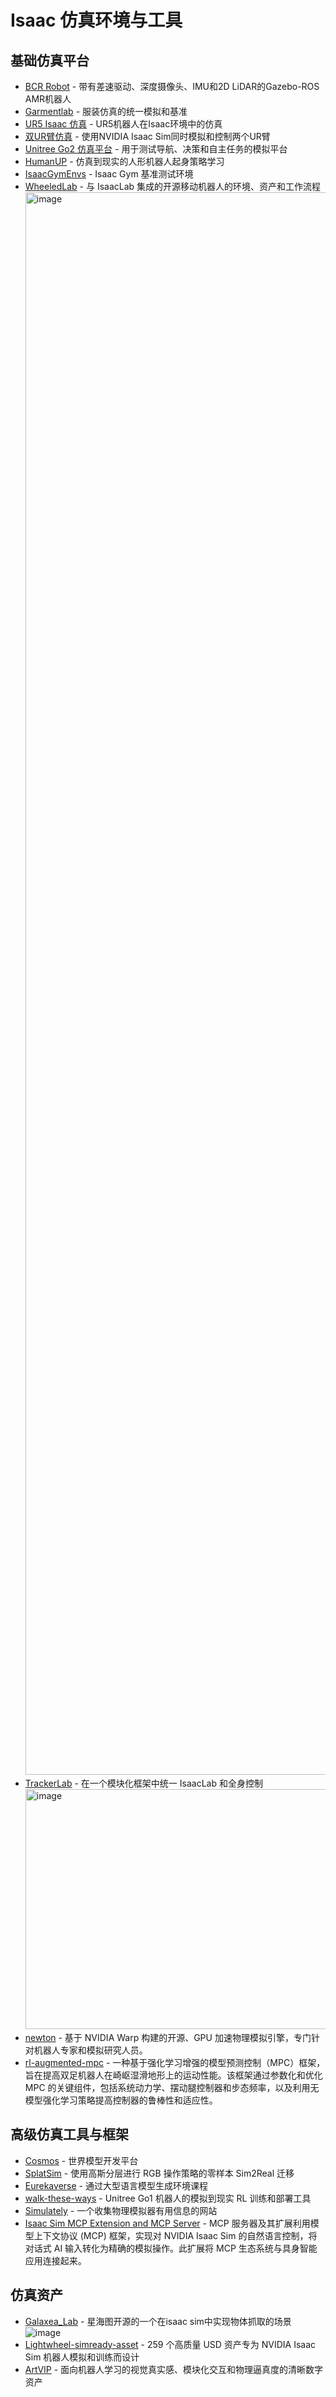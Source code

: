 # Isaac 仿真环境与工具

## 基础仿真平台

- [BCR Robot](https://github.com/blackcoffeerobotics/bcr_bot) - 带有差速驱动、深度摄像头、IMU和2D LiDAR的Gazebo-ROS AMR机器人
- [Garmentlab](https://github.com/GarmentLab/GarmentLab) - 服装仿真的统一模拟和基准
- [UR5 Isaac 仿真](https://github.com/caiobarrosv/ur5_isaac_simulation) - UR5机器人在Isaac环境中的仿真
- [双UR臂仿真](https://github.com/MetaToolEU/MT_Isaac_sim) - 使用NVIDIA Isaac Sim同时模拟和控制两个UR臂
- [Unitree Go2 仿真平台](https://github.com/Zhefan-Xu/isaac-go2-ros2) - 用于测试导航、决策和自主任务的模拟平台
- [HumanUP](https://humanoid-getup.github.io/) - 仿真到现实的人形机器人起身策略学习
- [IsaacGymEnvs](https://github.com/isaac-sim/IsaacGymEnvs.git) - Isaac Gym 基准测试环境
- [WheeledLab](https://github.com/UWRobotLearning/WheeledLab.git) - 与 IsaacLab 集成的开源移动机器人的环境、资产和工作流程
  <img width="2807" height="2532" alt="image" src="https://github.com/user-attachments/assets/71ac33b4-12b3-4895-a295-82bf3b0d4235" />
- [TrackerLab](https://github.com/interval-package/trackerLab.git) - 在一个模块化框架中统一 IsaacLab 和全身控制
  <img width="1280" height="384" alt="image" src="https://github.com/user-attachments/assets/d3bb0cf7-f12d-4373-a53a-d696dc4aed3c" />
- [newton](https://github.com/newton-physics/newton.git) - 基于 NVIDIA Warp 构建的开源、GPU 加速物理模拟​​引擎，专门针对机器人专家和模拟研究人员。
- [rl-augmented-mpc](https://rl-augmented-mpc.github.io/rlaugmentedmpc/) - 一种基于强化学习增强的模型预测控制（MPC）框架，旨在提高双足机器人在崎岖湿滑地形上的运动性能。该框架通过参数化和优化 MPC 的关键组件，包括系统动力学、摆动腿控制器和步态频率，以及利用无模型强化学习策略提高控制器的鲁棒性和适应性。

## 高级仿真工具与框架

- [Cosmos](https://github.com/NVIDIA/Cosmos.git) - 世界模型开发平台
- [SplatSim](https://splatsim.github.io/) - 使用高斯分层进行 RGB 操作策略的零样本 Sim2Real 迁移
- [Eurekaverse](https://github.com/eureka-research/eurekaverse) - 通过大型语言模型生成环境课程
- [walk-these-ways](https://github.com/Improbable-AI/walk-these-ways.git) - Unitree Go1 机器人的模拟到现实 RL 训练和部署工具
- [Simulately](https://github.com/geng-haoran/Simulately) - 一个收集物理模拟器有用信息的网站
- [Isaac Sim MCP Extension and MCP Server](https://github.com/omni-mcp/isaac-sim-mcp.git) - MCP 服务器及其扩展利用模型上下文协议 (MCP) 框架，实现对 NVIDIA Isaac Sim 的自然语言控制，将对话式 AI 输入转化为精确的模拟操作。此扩展将 MCP 生态系统与具身智能应用连接起来。

## 仿真资产

- [Galaxea_Lab](https://github.com/userguide-galaxea/Galaxea_Lab.git) - 星海图开源的一个在isaac sim中实现物体抓取的场景
  ![image](https://github.com/user-attachments/assets/5cb39157-650d-436c-9ad1-85922d2c5065)
- [Lightwheel-simready-asset](https://github.com/LightwheelAI/Lightwheel-simready-asset.git) - 259 个高质量 USD 资产专为 NVIDIA Isaac Sim 机器人模拟和训练而设计
- [ArtVIP](https://x-humanoid-artvip.github.io/) - 面向机器人学习的视觉真实感、模块化交互和物理逼真度的清晰数字资产

